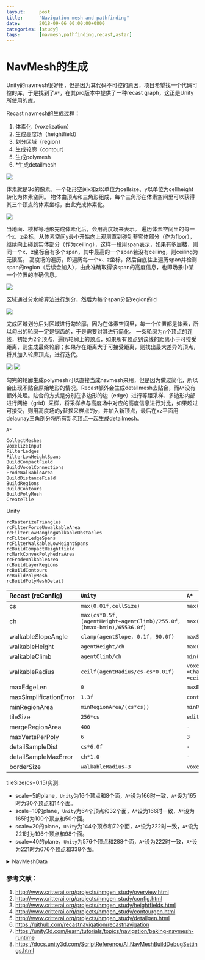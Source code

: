 ```yaml
---
layout:     post
title:      "Navigation mesh and pathfinding"
date:       2018-09-06 00:00:00+0800
categories: [study]
tags:       [navmesh,pathfinding,recast,astar]
---
```


# NavMesh的生成

Unity的navmesh很好用，但是因为其代码不可控的原因，项目希望找一个代码可控的库，于是找到了`A*`，在其pro版本中提供了一种recast graph，这正是Unity所使用的库。

Recast navmesh的生成过程：
1. 体素化（voxelization）
1. 生成高度场（heightfield）
1. 划分区域（region）
1. 生成轮廓（contour）
1. 生成polymesh
1. *生成detailmesh

![](http://www.critterai.org/projects/nmgen_study/media/images/gen_01_conservvox.jpg)

体素就是3d的像素。一个矩形空间x和z以单位为cellsize、y以单位为cellheight转化为体素空间。
物体由顶点和三角形组成，每个三角形在体素空间里可以获得其三个顶点的体素坐标，由此完成体素化。

![](http://www.critterai.org/projects/nmgen_study/media/images/ohfg_01_ohfgen.jpg)

当地面、楼梯等地形完成体素化后，会用高度场来表示。
遍历体素空间里的每一个x、z坐标，从体素空间y最小开始向上观测直到碰到非实体部分（作为floor），继续向上碰到实体部分（作为ceiling），这样一段用span表示，如果有多层楼，则同一个x、z坐标会有多个span，其中最高的一个span若没有ceiling，则ceiling为无限高。
高度场的遍历，即遍历每一个x、z坐标，然后自底往上遍历span并检测span的region（后续会加入），由此准确取得该span的高度信息，也即场景中某一个位置的准确信息。

![](http://www.critterai.org/projects/nmgen_study/media/images/stage_regions.gif)

区域通过分水岭算法进行划分，然后为每个span分配region的id

![](http://www.critterai.org/projects/nmgen_study/media/images/cont_09_nullregionsimp02.png)

完成区域划分后对区域进行勾轮廓，因为在体素空间里，每一个位置都是体素，所以勾出的轮廓一定是锯齿的，于是需要对其进行简化。
一条轮廓为n个顶点的连线，初始为2个顶点，遍历轮廓上的顶点，如果所有顶点到该线的距离小于可接受距离，则生成最终轮廓；如果存在距离大于可接受距离，则找出最大差异的顶点，将其加入轮廓顶点，进行迭代。

![](http://www.critterai.org/projects/nmgen_study/media/images/dm_04_edges03.png)
![](http://www.critterai.org/projects/nmgen_study/media/images/dm_05_surface03.png)

勾完的轮廓生成polymesh可以直接当成navmesh来用，但是因为做过简化，所以会出现不贴合原始地形的情况。Recast额外会生成detailmesh去贴合，而`A*`没有额外处理。贴合的方式是分别在多边形的边（edge）进行等距采样、多边形内部进行网格（grid）采样，将采样点与高度场中对应的高度信息进行对比，如果超过可接受，则用高度场的y替换采样点的y，并加入新顶点，最后在xz平面用delaunay三角剖分将所有新老顶点一起生成detailmesh。

`A*`
~~~
CollectMeshes
VoxelizeInput
FilterLedges
FilterLowHeightSpans
BuildCompactField
BuildVoxelConnections
ErodeWalkableArea
BuildDistanceField
BuildRegions
BuildContours
BuildPolyMesh
CreateTile
~~~

Unity
~~~
rcRasterizeTriangles
rcFilterForceUnwalkableArea
rcFilterLowHangingWalkableObstacles
rcFilterLedgeSpans
rcFilterWalkableLowHeightSpans
rcBuildCompactHeightfield
rcMarkConvexPolyhedraArea
rcErodeWalkableArea
rcBuildLayerRegions
rcBuildContours
rcBuildPolyMesh
rcBuildPolyMeshDetail
~~~

|  Recast (rcConfig)   | `Unity` | `A*` |
|:---------------------|:------|:---|
|cs                    |`max(0.01f,cellSize)`|`max(cellSize,0.001F)`|
|ch                    |`max(cs*0.5f,(agentHeight+agentClimb)/255.0f,(bmax-bmin)/65536.0f)`|`max(forcedBoundsSize.y/64000, 0.001f)`|
|walkableSlopeAngle    |`clamp(agentSlope, 0.1f, 90.0f)`|`maxSlope`|
|walkableHeight        |`agentHeight/ch`|`max(walkableHeight,0)`|
|walkableClimb         |`agentClimb/ch`|`min(walkableClimb, walkableHeight)`|
|walkableRadius        |`ceilf(agentRadius/cs-cs*0.01f)`|`voxelCharacterRadius`<br>`=CharacterRadiusInVoxels`<br>`=ceil((characterRadius/cellSize)-0.1f)`|
|maxEdgeLen            |`0`|`maxEdgeLength/cellSize`|
|maxSimplificationError|`1.3f`|`contourMaxError`|
|minRegionArea         |`minRegionArea/(cs*cs))`|`minRegionSize/(cellSize*cellSize)`|
|tileSize              |`256*cs`|`editorTileSize`|
|mergeRegionArea       |`400`|`-`|
|maxVertsPerPoly       |`6`|`3`|
|detailSampleDist      |`cs*6.0f`|`-`|
|detailSampleMaxError  |`ch*1.0`|`-`|
|borderSize            |`walkableRadius+3`|`voxelCharacterRadius+3`|

tileSize(cs=0.15)实测:
+ scale=5的plane，`Unity`为16个顶点和8个面，`A*`设为166时一致，`A*`设为165时为30个顶点和14个面。
+ scale=10的plane，`Unity`为64个顶点和32个面，`A*`设为166时一致，`A*`设为165时为100个顶点和50个面。
+ scale=20的plane，`Unity`为144个顶点和72个面，`A*`设为222时一致，`A*`设为221时为196个顶点和98个面。
+ scale=40的plane，`Unity`为576个顶点和288个面，`A*`设为222时一致，`A*`设为221时为676个顶点和338个面。

<details><summary>NavMeshData</summary>

~~~
using UnityEngine;
using UnityEditor;

public class NavMeshData
{
	[MenuItem("NavMeshData/Dump")]
	static void Dump()
	{
		var data = UnityEngine.AI.NavMesh.CalculateTriangulation();
		Debug.Log("Unity NavMesh contains " + data.vertices.Length + " vertices, " + data.indices.Length / 3 + "faces");

		var nverts = 0;
		var ntris = 0;
		if (AstarPath.active.data != null) {
			if (AstarPath.active.data.recastGraph != null)
			{
				foreach (var tile in AstarPath.active.data.recastGraph.GetTiles())
				{
					nverts += tile.verts.Length;
					ntris += tile.tris.Length;
				}
			} else if (AstarPath.active.data.graphs != null) {
				foreach (var graph in AstarPath.active.data.graphs)
				{
					if (graph.GetType() == typeof(Pathfinding.RecastGraph) || graph.GetType().IsSubclassOf(typeof(Pathfinding.RecastGraph)))
					{
						var g = graph as Pathfinding.RecastGraph;
						foreach (var tile in g.GetTiles())
						{
							nverts += tile.verts.Length;
							ntris += tile.tris.Length;
						}
					}
				}
			}
		}
		Debug.Log("Astar NavMesh contains " + nverts + " vertices, " + (ntris / 3) + " triangles");
	}
}
~~~
</details>


### 参考文献：

1. http://www.critterai.org/projects/nmgen_study/overview.html
1. http://www.critterai.org/projects/nmgen_study/config.html
1. http://www.critterai.org/projects/nmgen_study/heightfields.html
1. http://www.critterai.org/projects/nmgen_study/contourgen.html
1. http://www.critterai.org/projects/nmgen_study/detailgen.html
1. https://github.com/recastnavigation/recastnavigation
1. https://unity3d.com/learn/tutorials/topics/navigation/baking-navmesh-runtime
1. https://docs.unity3d.com/ScriptReference/AI.NavMeshBuildDebugSettings.html
